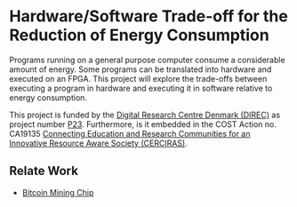 # Hardware/Software Trade-off for the Reduction of Energy Consumption

Programs running on a general purpose computer consume a considerable amount
of energy. Some programs can be translated into hardware and executed on an FPGA.
This project will explore the trade-offs between executing a program in hardware
and executing it in software relative to energy consumption.

This project is funded by the [Digital Research Centre Denmark (DIREC)](https://direc.dk/)
as project number
[P23](https://direc.dk/hardware-software-trade-off-for-the-reduction-of-energy-consumption/).
Furthermore, is it embedded in the COST Action no. CA19135
[Connecting Education and Research Communities for an Innovative
Resource Aware Society (CERCIRAS)](https://www.cerciras.org/).

## Relate Work

 * [Bitcoin Mining Chip](https://gadgets.ndtv.com/cryptocurrency/news/intel-energy-efficient-bitcoin-mining-chip-launch-isscc-february-23-2717028)

